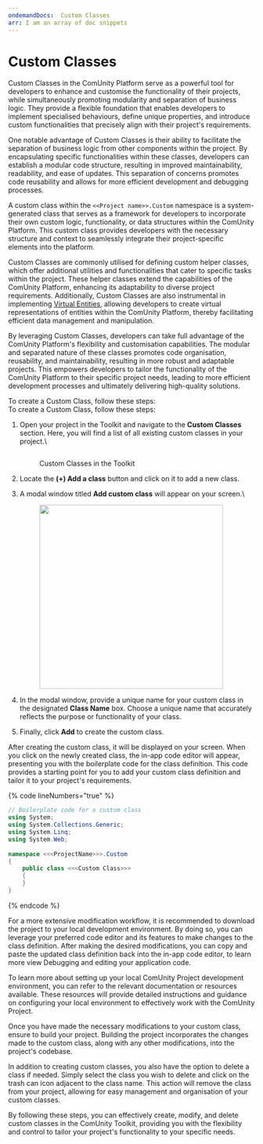 ```yaml
---
ondemandDocs:  Custom Classes
arr: I am an array of doc snippets
---
```


# Custom Classes

Custom Classes in the ComUnity Platform serve as a powerful tool for developers to enhance and customise the functionality of their projects, while simultaneously promoting modularity and separation of business logic. They provide a flexible foundation that enables developers to implement specialised behaviours, define unique properties, and introduce custom functionalities that precisely align with their project's requirements.

One notable advantage of Custom Classes is their ability to facilitate the separation of business logic from other components within the project. By encapsulating specific functionalities within these classes, developers can establish a modular code structure, resulting in improved maintainability, readability, and ease of updates. This separation of concerns promotes code reusability and allows for more efficient development and debugging processes.

A custom class within the `<<Project name>>.Custom` namespace is a system-generated class that serves as a framework for developers to incorporate their own custom logic, functionality, or data structures within the ComUnity Platform. This custom class provides developers with the necessary structure and context to seamlessly integrate their project-specific elements into the platform.

Custom Classes are commonly utilised for defining custom helper classes, which offer additional utilities and functionalities that cater to specific tasks within the project. These helper classes extend the capabilities of the ComUnity Platform, enhancing its adaptability to diverse project requirements. Additionally, Custom Classes are also instrumental in implementing [ Virtual Entities](broken-reference), allowing developers to create virtual representations of entities within the ComUnity Platform, thereby facilitating efficient data management and manipulation.

By leveraging Custom Classes, developers can take full advantage of the ComUnity Platform's flexibility and customisation capabilities. The modular and separated nature of these classes promotes code organisation, reusability, and maintainability, resulting in more robust and adaptable projects. This empowers developers to tailor the functionality of the ComUnity Platform to their specific project needs, leading to more efficient development processes and ultimately delivering high-quality solutions.

&#x20;To create a Custom Class, follow these steps:\
&#x20;To create a Custom Class, follow these steps:

1.  Open your project in the Toolkit and navigate to the **Custom Classes** section. Here, you will find a list of all existing custom classes in your project.\


    <figure><img src="broken-reference" alt=""><figcaption><p>Custom Classes in the Toolkit</p></figcaption></figure>
2. Locate the **(+) Add a class** button and click on it to add a new class.
3.  A modal window titled **Add custom class** will appear on your screen.\


    <div align="left">

    <figure><img src="broken-reference" alt="" width="375"><figcaption></figcaption></figure>

    </div>
4. In the modal window, provide a unique name for your custom class in the designated **Class Name** box. Choose a unique name that accurately reflects the purpose or functionality of your class.
5. Finally, click **Add** to create the custom class.

After creating the custom class, it will be displayed on your screen. When you click on the newly created class, the in-app code editor will appear, presenting you with the boilerplate code for the class definition. This code provides a starting point for you to add your custom class definition and tailor it to your project's requirements.

{% code lineNumbers="true" %}
```csharp
// Boilerplate code for a custom class
using System;
using System.Collections.Generic;
using System.Linq;
using System.Web;
        
namespace <<<ProjectName>>>.Custom
{
    public class <<<Custom Class>>>
    {
    }
}

```
{% endcode %}

For a more extensive modification workflow, it is recommended to download the project to your local development environment. By doing so, you can leverage your preferred code editor and its features to make changes to the class definition. After making the desired modifications, you can copy and paste the updated class definition back into the in-app code editor, to learn more view Debugging and editing your application code.

To learn more about setting up your local ComUnity Project development environment, you can refer to the relevant documentation or resources available. These resources will provide detailed instructions and guidance on configuring your local environment to effectively work with the ComUnity Project.

Once you have made the necessary modifications to your custom class, ensure to build your project. Building the project incorporates the changes made to the custom class, along with any other modifications, into the project's codebase.

In addition to creating custom classes, you also have the option to delete a class if needed. Simply select the class you wish to delete and click on the trash can icon adjacent to the class name. This action will remove the class from your project, allowing for easy management and organisation of your custom classes.

By following these steps, you can effectively create, modify, and delete custom classes in the ComUnity Toolkit, providing you with the flexibility and control to tailor your project's functionality to your specific needs.
